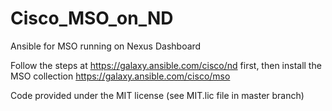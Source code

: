 # Cisco_MSO_on_ND
Ansible for MSO running on Nexus Dashboard

Follow the steps at https://galaxy.ansible.com/cisco/nd first, then install the MSO collection https://galaxy.ansible.com/cisco/mso

Code provided under the MIT license (see MIT.lic file in master branch)
